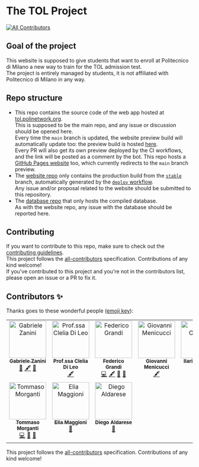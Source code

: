 # The TOL Project

[![All Contributors](https://img.shields.io/github/all-contributors/PoliNetworkOrg/TheTOLProject)](#contributors-)

## Goal of the project

This website is supposed to give students that want to enroll at Politecnico di Milano a new way to train for the TOL admission test.  
The project is entirely managed by students, it is not affiliated with Politecnico di Milano in any way.

## Repo structure

- This repo contains the source code of the web app hosted at [tol.polinetwork.org](https://tol.polinetwork.org/).  
  This is supposed to be the main repo, and any issue or discussion should be opened here.  
  Every time the `main` branch is updated, the website preview build will automatically update too: the preview build is hosted [here](https://PoliNetworkOrg.github.io/preview/PoliNetworkOrg/TheTOLProject/branch/main).  
  Every PR will also get its own preview deployed by the CI workflows, and the link will be posted as a comment by the bot.
  This repo hosts a [GitHub Pages website](https://polinetworkorg.github.io/TheTOLProject/) too, which currently redirects to the `main` branch preview.
- The [website repo](https://github.com/thetolproject/thetolproject.github.io) only contains the production build from the [`stable`](https://github.com/PoliNetworkOrg/TheTOLProject/tree/stable) branch, automatically generated by the [`deploy` workflow](https://github.com/PoliNetworkOrg/TheTOLProject/blob/main/.github/workflows/deploy.yml).  
  Any issue and/or proposal related to the website should be submitted to this repository.
- The [database repo](https://github.com/PoliNetworkOrg/TheTOLProjectData) that only hosts the compiled database.  
  As with the website repo, any issue with the database should be reported here.

## Contributing

If you want to contribute to this repo, make sure to check out the [contributing guidelines](docs/CONTRIBUTING.md).  
This project follows the [all-contributors](https://allcontributors.org/) specification. Contributions of any kind welcome!  
If you've contributed to this project and you're not in the contributors list, please open an issue or a PR to fix it.

## Contributors ✨

Thanks goes to these wonderful people ([emoji key](https://allcontributors.org/docs/en/emoji-key)):

<!-- ALL-CONTRIBUTORS-LIST:START - Do not remove or modify this section -->
<!-- prettier-ignore-start -->
<!-- markdownlint-disable -->
<table>
  <tbody>
    <tr>
      <td align="center" valign="top" width="14.28%"><a href="https://github.com/zagbc"><img src="https://avatars.githubusercontent.com/u/92105630?v=4?s=100" width="100px;" alt="Gabriele Zanini"/><br /><sub><b>Gabriele Zanini</b></sub></a><br /><a href="#projectManagement-zagbc" title="Project Management">📆</a> <a href="#content-zagbc" title="Content">🖋</a> <a href="#ideas-zagbc" title="Ideas, Planning, & Feedback">🤔</a></td>
      <td align="center" valign="top" width="14.28%"><img src="https://avatars.githubusercontent.com/u/9919?v=4?s=100" width="100px;" alt="Prof.ssa Clelia Di Leo"/><br /><sub><b>Prof.ssa Clelia Di Leo</b></sub><br /><a href="#content" title="Content">🖋</a></td>
      <td align="center" valign="top" width="14.28%"><a href="https://github.com/EndBug"><img src="https://avatars.githubusercontent.com/u/26386270?v=4?s=100" width="100px;" alt="Federico Grandi"/><br /><sub><b>Federico Grandi</b></sub></a><br /><a href="https://github.com/PoliNetworkOrg/TheTOLProject/commits?author=EndBug" title="Code">💻</a> <a href="#content-EndBug" title="Content">🖋</a> <a href="https://github.com/PoliNetworkOrg/TheTOLProject/commits?author=EndBug" title="Documentation">📖</a> <a href="#ideas-EndBug" title="Ideas, Planning, & Feedback">🤔</a></td>
      <td align="center" valign="top" width="14.28%"><img src="https://avatars.githubusercontent.com/u/9919?v=4?s=100" width="100px;" alt="Giovanni Menicucci"/><br /><sub><b>Giovanni Menicucci</b></sub><br /><a href="#content" title="Content">🖋</a></td>
      <td align="center" valign="top" width="14.28%"><img src="https://avatars.githubusercontent.com/u/9919?v=4?s=100" width="100px;" alt="Ilaria Corcelli"/><br /><sub><b>Ilaria Corcelli</b></sub><br /><a href="#content" title="Content">🖋</a></td>
      <td align="center" valign="top" width="14.28%"><img src="https://avatars.githubusercontent.com/u/9919?v=4?s=100" width="100px;" alt="Matteo Salicandro"/><br /><sub><b>Matteo Salicandro</b></sub><br /><a href="#content" title="Content">🖋</a></td>
      <td align="center" valign="top" width="14.28%"><img src="https://avatars.githubusercontent.com/u/9919?v=4?s=100" width="100px;" alt="Nicolas Facchin"/><br /><sub><b>Nicolas Facchin</b></sub><br /><a href="#content" title="Content">🖋</a></td>
    </tr>
    <tr>
      <td align="center" valign="top" width="14.28%"><a href="https://github.com/toto04"><img src="https://avatars.githubusercontent.com/u/34661230?v=4?s=100" width="100px;" alt="Tommaso Morganti"/><br /><sub><b>Tommaso Morganti</b></sub></a><br /><a href="https://github.com/PoliNetworkOrg/TheTOLProject/commits?author=toto04" title="Code">💻</a> <a href="https://github.com/PoliNetworkOrg/TheTOLProject/commits?author=toto04" title="Documentation">📖</a> <a href="#ideas-toto04" title="Ideas, Planning, & Feedback">🤔</a></td>
      <td align="center" valign="top" width="14.28%"><a href="https://github.com/Eliaxie"><img src="https://avatars.githubusercontent.com/u/27226791?v=4?s=100" width="100px;" alt="Elia Maggioni"/><br /><sub><b>Elia Maggioni</b></sub></a><br /><a href="#promotion-Eliaxie" title="Promotion">📣</a></td>
      <td align="center" valign="top" width="14.28%"><img src="https://avatars.githubusercontent.com/u/9919?v=4?s=100" width="100px;" alt="Diego Aldarese"/><br /><sub><b>Diego Aldarese</b></sub><br /><a href="#promotion" title="Promotion">📣</a></td>
    </tr>
  </tbody>
</table>

<!-- markdownlint-restore -->
<!-- prettier-ignore-end -->

<!-- ALL-CONTRIBUTORS-LIST:END -->

This project follows the [all-contributors](https://github.com/all-contributors/all-contributors) specification. Contributions of any kind welcome!
